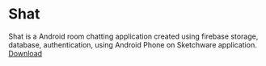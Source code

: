 # Shat
Shat is a Android room chatting application created using firebase storage, database, authentication, using Android Phone on Sketchware application.
<a href="shat.apk?raw=true" download>Download</a>
